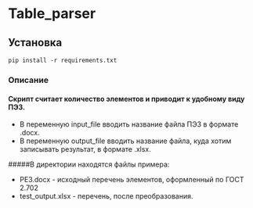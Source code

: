 # Table_parser

## Установка 

`pip install -r requirements.txt`

### Описание
#### Скрипт считает количество элементов и приводит к удобному виду ПЭ3.
- В переменную input_file вводить название файла ПЭ3 в формате .docx.
- В переменную output_file вводить название файла, куда хотим записывать результат, в формате .xlsx.

#####В директории находятся файлы примера:
- PE3.docx - исходный перечень элементов, оформленный по ГОСТ 2.702
- test_output.xlsx - перечень, после преобразования.


